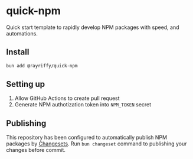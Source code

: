 # quick-npm

Quick start template to rapidly develop NPM packages with speed, and automations.

## Install

```bash
bun add @rayriffy/quick-npm
```

## Setting up

1. Allow GitHub Actions to create pull request
2. Generate NPM authotization token into `NPM_TOKEN` secret

## Publishing

This repository has been configured to automatically publish NPM packages by [Changesets](https://github.com/changesets/changesets). Run `bun changeset` command to publishing your changes before commit.
